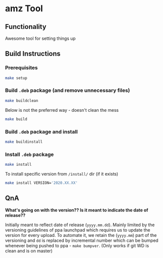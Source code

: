 # amz Tool

## Functionality

Awesome tool for setting things up

## Build Instructions

### Prerequisites

```bash
make setup
```

### Build `.deb` package (and remove unnecessary files)

```bash
make buildclean
```

Below is not the preferred way - doesn't clean the mess

```bash
make build
```

### Build `.deb` package and install

```bash
make buildinstall
```

### Install `.deb` package

```bash
make install
```

To install specific version from `/install/` dir (if it exists)

```bash
make install VERSION='2020.XX.XX'
```

## QnA

**What's going on with the version?? Is it meant to indicate the date of release??**

Initially meant to reflect date of release (`yyyy.mm.dd`). Mainly limited by the versioning guidelines of ppa launchpad which requires us to update the version for every upload. To automate it, we retain the (`yyyy.mm`) part of the versioning and `dd` is replaced by incremental number which can be bumped whenever being pushed to ppa - `make bumpver`. (Only works if git WD is clean and is on master)
